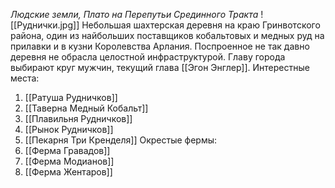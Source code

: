 *Людские земли, Плато на Перепутьи Срединного Тракта*
![[Руднички.jpg]]
Небольшая шахтерская деревня на краю Гринвотского района, один из найбольших поставщиков кобальтовых и медных руд на прилавки и в кузни Королевства Арлания. Поспроенное не так давно деревня не обрасла целостной инфраструктурой. Главу города выбирают круг мужчин, текущий глава [[Эгон Энглер]]. 
Интерестные места: 
1. [[Ратуша Рудничков]]
2. [[Таверна Медный Кобальт]]
3. [[Плавильня Рудничков]]
4. [[Рынок Рудничков]]
5. [[Пекарня Три Кренделя]]
Окрестые фермы:
6. [[Ферма Гравадов]]
7. [[Ферма Модианов]]
8. [[Ферма Жентаров]]
